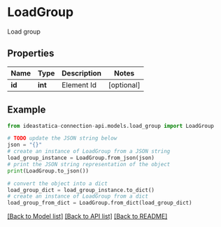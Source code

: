# LoadGroup

Load group

## Properties

Name | Type | Description | Notes
------------ | ------------- | ------------- | -------------
**id** | **int** | Element Id | [optional] 

## Example

```python
from ideastatica-connection-api.models.load_group import LoadGroup

# TODO update the JSON string below
json = "{}"
# create an instance of LoadGroup from a JSON string
load_group_instance = LoadGroup.from_json(json)
# print the JSON string representation of the object
print(LoadGroup.to_json())

# convert the object into a dict
load_group_dict = load_group_instance.to_dict()
# create an instance of LoadGroup from a dict
load_group_from_dict = LoadGroup.from_dict(load_group_dict)
```
[[Back to Model list]](../README.md#documentation-for-models) [[Back to API list]](../README.md#documentation-for-api-endpoints) [[Back to README]](../README.md)


